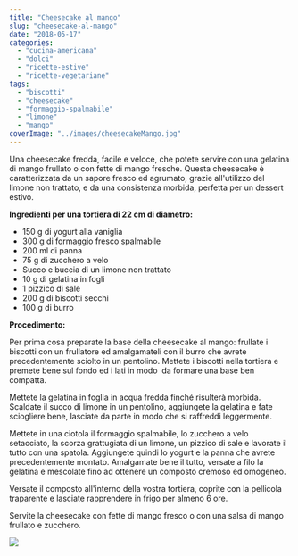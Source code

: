```yaml
---
title: "Cheesecake al mango"
slug: "cheesecake-al-mango"
date: "2018-05-17"
categories: 
  - "cucina-americana"
  - "dolci"
  - "ricette-estive"
  - "ricette-vegetariane"
tags: 
  - "biscotti"
  - "cheesecake"
  - "formaggio-spalmabile"
  - "limone"
  - "mango"
coverImage: "../images/cheesecakeMango.jpg"
---
```


Una cheesecake fredda, facile e veloce, che potete servire con una gelatina di mango frullato o con fette di mango fresche. Questa cheesecake è caratterizzata da un sapore fresco ed agrumato, grazie all'utilizzo del limone non trattato, e da una consistenza morbida, perfetta per un dessert estivo.

**Ingredienti per una tortiera di 22 cm di diametro:**

- 150 g di yogurt alla vaniglia
- 300 g di formaggio fresco spalmabile
- 200 ml di panna
- 75 g di zucchero a velo
- Succo e buccia di un limone non trattato
- 10 g di gelatina in fogli
- 1 pizzico di sale
- 200 g di biscotti secchi
- 100 g di burro

**Procedimento:**

Per prima cosa preparate la base della cheesecake al mango: frullate i biscotti con un frullatore ed amalgamateli con il burro che avrete precedentemente sciolto in un pentolino. Mettete i biscotti nella tortiera e premete bene sul fondo ed i lati in modo  da formare una base ben compatta.

Mettete la gelatina in foglia in acqua fredda finché risulterà morbida. Scaldate il succo di limone in un pentolino, aggiungete la gelatina e fate sciogliere bene, lasciate da parte in modo che si raffreddi leggermente.

Mettete in una ciotola il formaggio spalmabile, lo zucchero a velo setacciato, la scorza grattugiata di un limone, un pizzico di sale e lavorate il tutto con una spatola. Aggiungete quindi lo yogurt e la panna che avrete precedentemente montato. Amalgamate bene il tutto, versate a filo la gelatina e mescolate fino ad ottenere un composto cremoso ed omogeneo.

Versate il composto all'interno della vostra tortiera, coprite con la pellicola traparente e lasciate rapprendere in frigo per almeno 6 ore.

Servite la cheesecake con fette di mango fresco o con una salsa di mango frullato e zucchero.

![](https://cucinadalnord.it/wp-content/uploads/2018/05/cheesecakeMango2.jpg)

